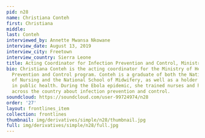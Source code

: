 ```yaml
---
pid: n28
name: Christiana Conteh
first: Christiana
middle: 
last: Conteh
interviewed_by: Annette Mwansa Nkowane
interview_date: August 13, 2019
interview_city: Freetown
interview_country: Sierra Leone
title: Acting Coordinator for Infection Prevention and Control, Ministry of Health
bio: Christiana Conteh is the acting coordinator for the Ministry of Health's Infection
  Prevention and Control program. Conteh is a graduate of both the National School
  of Nursing and the National School of Midwifery, as well as a holder of a diploma
  in public health. During the Ebola epidemic, she trained nurses and healthcare workers
  across the country about infection prevention and control.
soundcloud: https://soundcloud.com/user-99724974/n28
order: '27'
layout: frontlines_item
collection: frontlines
thumbnail: img/derivatives/simple/n28/thumbnail.jpg
full: img/derivatives/simple/n28/full.jpg
---
```

